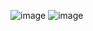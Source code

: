 ![image](https://github.com/user-attachments/assets/05a55fcc-1e89-4263-9ae7-277b62c26280)
![image](https://github.com/user-attachments/assets/425b6963-862f-427d-9378-a078b22d9c16)
